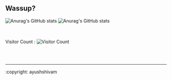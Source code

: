 ## Wassup?
<!-- ![Anurag's GitHub stats](https://github-readme-stats.vercel.app/api?username=imayushshivam&show_icons=true&theme=radical) -->
<!-- ![Anurag's GitHub stats](https://github-readme-stats.vercel.app/api?username=imayushshivam&hide=contribs,prs) -->
![Anurag's GitHub stats](https://github-readme-stats.vercel.app/api?username=imayushshivam&theme=great-gatsby&show_icons=true&hide=prs)
![Anurag's GitHub stats](https://github-readme-stats.vercel.app/api?username=imayushshivam&theme=gradient&show_icons=true&hide=prs)


<br></br>
Visitor Count : ![Visitor Count](https://profile-counter.glitch.me/{imayushshivam}/count.svg)
  
<br></br>
<hr>
:copyright: ayushshivam
